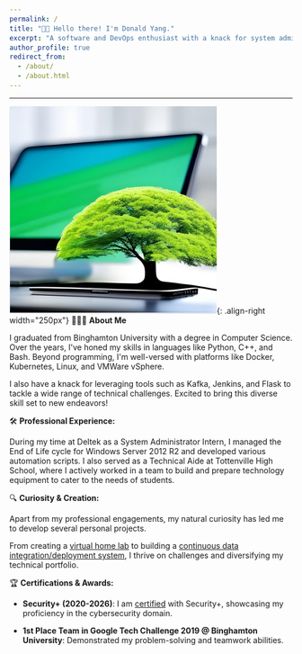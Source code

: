 ```yaml
---
permalink: /
title: "👋🏼 Hello there! I'm Donald Yang."
excerpt: "A software and DevOps enthusiast with a knack for system administration and data integration."
author_profile: true
redirect_from: 
  - /about/
  - /about.html
---
```


---
![Linux Penguin Wearing a Fedora](/images/NewProfilePic.png){: .align-right width="250px"}
👨🏻‍💻 **About Me**

I graduated from Binghamton University with a degree in Computer Science. Over the years, I've honed my skills in languages like Python, C++, and Bash. Beyond programming, I'm well-versed with platforms like Docker, Kubernetes, Linux, and VMWare vSphere.

I also have a knack for leveraging tools such as Kafka, Jenkins, and Flask to tackle a wide range of technical challenges. Excited to bring this diverse skill set to new endeavors!

🛠️ **Professional Experience:**

During my time at Deltek as a System Administrator Intern, I managed the End of Life cycle for Windows Server 2012 R2 and developed various automation scripts. I also served as a Technical Aide at Tottenville High School, where I actively worked in a team to build and prepare technology equipment to cater to the needs of students.

🔍 **Curiosity & Creation:** 

Apart from my professional engagements, my natural curiosity has led me to develop several personal projects. 

From creating a [virtual home lab](https://dyang21.github.io/portfolio/portfolio-2/) to building a [continuous data integration/deployment system](https://github.com/dyang21/Continuous-Data-Integration-System), I thrive on challenges and diversifying my technical portfolio.

🏆 **Certifications & Awards:**

- **Security+ (2020-2026)**: I am [certified](https://www.credly.com/badges/2303fc55-39c7-4af1-a53e-553e16bd6107/linked_in_profile) with Security+, showcasing my proficiency in the cybersecurity domain.
  
- **1st Place Team in Google Tech Challenge 2019 @ Binghamton University**: Demonstrated my problem-solving and teamwork abilities.